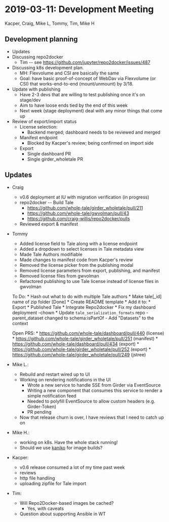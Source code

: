 2019-03-11: Development Meeting
=================================
Kacper, Craig, Mike L, Tommy, Tim, Mike H


Development planning
--------------------
* Updates
* Discussing repo2docker
    * Tim -- see https://github.com/jupyter/repo2docker/issues/487
* Discussing k8s development plan.
    * MH: Flexvolume and CSI are basically the same
    * Goal: have basic proof-of-concept of WebDav via Flexvolume (or CSI) that works-end-to-end (mount/unmount) by 3/18.
* Update with publishing
    * Have 2-3 devs that are willing to test publishing once it's on stage/dev
    * Aim to have loose ends tied by the end of this week
    * Next week (stage deployment) deal with any minor things that come up
* Review of export/import status
    * License selection: 
        * Backend merged; dashboard needs to be reviewed and merged
    * Manifest endpoint
        * Blocked by Kacper's review; being confirmed on import side
    * Export
        * Single dashboard PR
        * Single girder_wholetale PR


Updates
-------

* Craig
    * v0.6 deployment at IU with migration verification (in progress)
    * repo2docker -- Build Tale
        * https://github.com/whole-tale/girder_wholetale/pull/211
        * https://github.com/whole-tale/gwvolman/pull/43
        * https://github.com/craig-willis/repo2docker/pulls
    * Reviewed export & manifest

* Tommy
    * Added license field to Tale along with a license endpoint
    * Added a dropdown to select licenses in Tale metadata view
    * Made Tale Authors modifiable
    * Made changes to manifest code from Kacper's review
    * Removed the license picker from the publishing modal
    * Removed license parameters from export, publishing, and manifest
    * Removed license files from gwvolman
    * Refactored publishing to use Tale license instead of license files in gwvolman

    To Do:
        * Hash out what to do with multiple Tale authors
        * Make tale[_id] name of zip folder [Done]
        * Create README template
            * Add it to:
                * Export
                * Published Tale
        * Integrate Repo2docker
        * Fix my dashboard deployment -chown
        * Update `tale_serialization_formats` repo
            - parent_dataset changed to schema:isPartOf
            - Add "Datasets" to the context

    Open PRS:
        * https://github.com/whole-tale/dashboard/pull/440 (license)
        * https://github.com/whole-tale/girder_wholetale/pull/251 (manifest)
        * https://github.com/whole-tale/dashboard/pull/434 (export)
        * https://github.com/whole-tale/girder_wholetale/pull/252 (export)
        * https://github.com/whole-tale/girder_wholetale/pull/249 (jstree)


* Mike L.:
    * Rebuild and restart wired up to UI
    * Working on rendering notifications in the UI
        * Wrote a new service to handle SSE from Girder via EventSource
        * Writing a new component that consumes this service to render a simple notification feed 
        * Needed to polyfill EventSource to allow custom headers (e.g. Girder-Token)
        * PR pending
    * Now that release churn is over, I have reviews that I need to catch up on

* Mike H.:
    * working on k8s. Have the whole stack running!
    * Should we use [kaniko](https://github.com/GoogleContainerTools/kaniko) for image builds?

* Kacper:
    * v0.6 release consumed a lot of my time past week
    * reviews
    * http file handling
    * uploading zipfile for Tale import
    
* Tim:
    * Will Repo2Docker-based images be cached?
        * Yes, with caveats
    * Question about supporting Ansible in WT